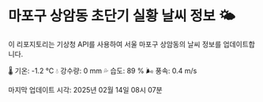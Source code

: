 
# 마포구 상암동 초단기 실황 날씨 정보 🌤️

이 리포지토리는 기상청 API를 사용하여 서울 마포구 상암동의 날씨 정보를 업데이트합니다. 

🌡️ 기온: -1.2 ℃
💧 강수량: 0 mm
💦 습도: 89 %
🌬️ 풍속: 0.4 m/s

마지막 업데이트 시각: 2025년 02월 14일 08시 07분    
